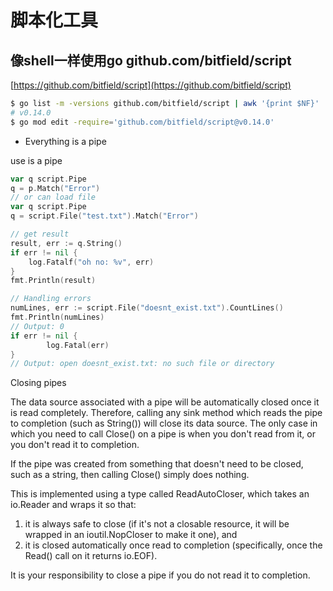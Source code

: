 # 脚本化工具

## 像shell一样使用go github.com/bitfield/script

[https://github.com/bitfield/script](https://github.com/bitfield/script)

```bash
$ go list -m -versions github.com/bitfield/script | awk '{print $NF}'
# v0.14.0
$ go mod edit -require='github.com/bitfield/script@v0.14.0'
```

- Everything is a pipe

use is a pipe

```go
var q script.Pipe
q = p.Match("Error")
// or can load file
var q script.Pipe
q = script.File("test.txt").Match("Error")

// get result
result, err := q.String()
if err != nil {
    log.Fatalf("oh no: %v", err)
}
fmt.Println(result)

// Handling errors
numLines, err := script.File("doesnt_exist.txt").CountLines()
fmt.Println(numLines)
// Output: 0
if err != nil {
	    log.Fatal(err)
}
// Output: open doesnt_exist.txt: no such file or directory
```

Closing pipes

The data source associated with a pipe will be automatically closed once it is read completely. Therefore, calling any sink method which reads the pipe to completion (such as String()) will close its data source. The only case in which you need to call Close() on a pipe is when you don't read from it, or you don't read it to completion.

If the pipe was created from something that doesn't need to be closed, such as a string, then calling Close() simply does nothing.

This is implemented using a type called ReadAutoCloser, which takes an io.Reader and wraps it so that:

1. it is always safe to close (if it's not a closable resource, it will be wrapped in an ioutil.NopCloser to make it one), and
2. it is closed automatically once read to completion (specifically, once the Read() call on it returns io.EOF).

It is your responsibility to close a pipe if you do not read it to completion.